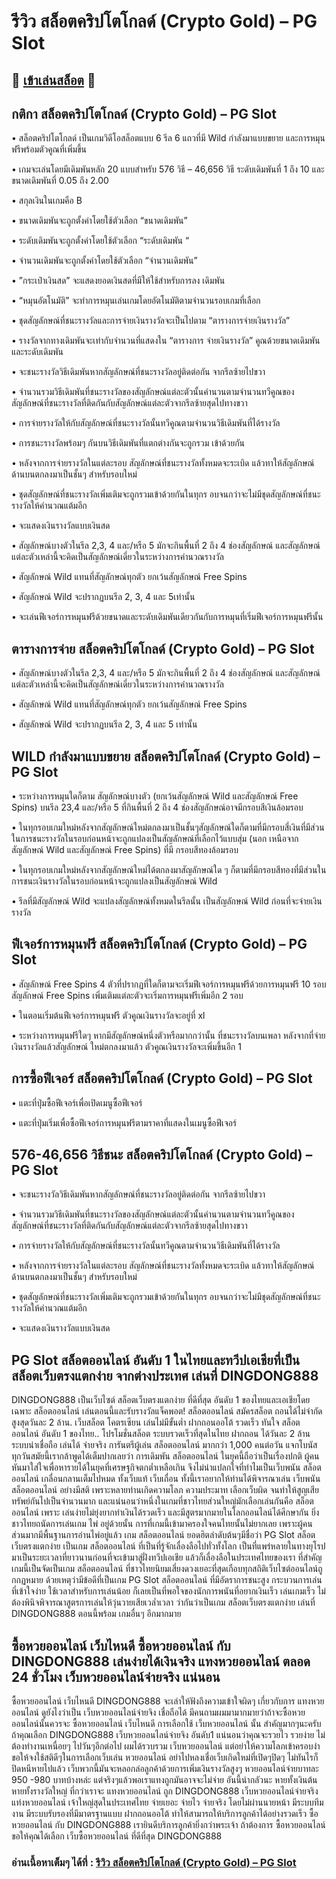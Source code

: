 # รีวิว สล็อตคริปโตโกลด์ (Crypto Gold) – PG Slot

## 🎰 [เข้าเล่นสล็อต](https://bit.ly/3ryTLaH) 🎰

## กติกา สล็อตคริปโตโกลด์ (Crypto Gold) – PG Slot

• สล็อตคริปโตโกลด์ เป็นเกมวิดีโอสล็อตแบบ 6 รีล 6 แถวที่มี Wild กําลังมาแบบขยาย และการหมุนฟรีพร้อมตัวคูณที่เพิ่มขึ้น

• เกมจะเล่นโดยมีเดิมพันหลัก 20 แบบสําหรับ 576 วิธี – 46,656 วิธี ระดับเดิมพันที่ 1 ถึง 10 และขนาดเดิมพันที่ 0.05 ถึง 2.00

• สกุลเงินในเกมคือ B

• ขนาดเดิมพันจะถูกตั้งค่าโดยใช้ตัวเลือก “ขนาดเดิมพัน”

• ระดับเดิมพันจะถูกตั้งค่าโดยใช้ตัวเลือก “ระดับเดิมพัน “

• จำนวนเดิมพันจะถูกตั้งค่าโดยใช้ตัวเลือก “จํานวนเดิมพัน”

• ”กระเป๋าเงินสด” จะแสดงยอดเงินสดที่มีให้ใช้สําหรับการลง เดิมพัน

• “หมุนอัตโนมัติ” จะทําการหมุนเล่นเกมโดยอัตโนมัติตามจํานวนรอบเกมที่เลือก

• ชุดสัญลักษณ์ที่ชนะรางวัลและการจ่ายเงินรางวัลจะเป็นไปตาม “ตารางการจ่ายเงินรางวัล”

• รางวัลจากทางเดิมพันจะเท่ากับจํานวนที่แสดงใน “ตารางการ จ่ายเงินรางวัล” คูณด้วยขนาดเดิมพันและระดับเดิมพัน

• จะชนะรางวัลวิธีเดิมพันหากสัญลักษณ์ที่ชนะรางวัลอยู่ติดต่อกัน จากรีลซ้ายไปขวา

• จํานวนรวมวิธีเดิมพันที่ชนะรางวัลของสัญลักษณ์แต่ละตัวนั้นคํานวนตามจํานวนทวีคูณของสัญลักษณ์ที่ชนะรางวัลที่ติดกันกับสัญลักษณ์แต่ละตัวจากรีลซ้ายสุดไปทางขวา

• การจ่ายรางวัลให้กับสัญลักษณ์ที่ชนะรางวัลนั้นทวีคูณตามจํานวนวิธีเดิมพันที่ได้รางวัล

• การชนะรางวัลพร้อมๆ กันบนวิธีเดิมพันที่แตกต่างกันจะถูกรวม เข้าด้วยกัน

• หลังจากการจ่ายรางวัลในแต่ละรอบ สัญลักษณ์ที่ชนะรางวัลทั้งหมดจะระเบิด แล้วทาให้สัญลักษณ์ด้านบนตกลงมาเป็นชั้นๆ สําหรับรอบใหม่

• ชุดสัญลักษณ์ที่ชนะรางวัลเพิ่มเติมจะถูกรวมเข้าด้วยกันในทุกร อบจนกว่าจะไม่มีชุดสัญลักษณ์ที่ชนะรางวัลให้คํานวณแต้มอีก

• จะแสดงเงินรางวัลแบบเงินสด

• สัญลักษณ์บางตัวในรีล 2,3, 4 และ/หรือ 5 มักจะกินพื้นที่ 2 ถึง 4 ช่องสัญลักษณ์ และสัญลักษณ์แต่ละตัวเหล่านี้จะคิดเป็นสัญลักษณ์เดี่ยวในระหว่างการคํานวณรางวัล

• สัญลักษณ์ Wild แทนที่สัญลักษณ์ทุกตัว ยกเว้นสัญลักษณ์ Free Spins

• สัญลักษณ์ Wild จะปรากฏบนรีล 2, 3, 4 และ 5เท่านั้น

• จะเล่นฟีเจอร์การหมุนฟรีด้วยขนาดและระดับเดิมพันเดียวกันกับการหมุนที่เริ่มฟีเจอร์การหมุนฟรีนั้น

## ตารางการจ่าย สล็อตคริปโตโกลด์ (Crypto Gold) – PG Slot

• สัญลักษณ์บางตัวในรีล 2,3, 4 และ/หรือ 5 มักจะกินพื้นที่ 2 ถึง 4 ช่องสัญลักษณ์ และสัญลักษณ์แต่ละตัวเหล่านี้จะคิดเป็นสัญลักษณ์เดี่ยวในระหว่างการคํานวณรางวัล

• สัญลักษณ์ Wild แทนที่สัญลักษณ์ทุกตัว ยกเว้นสัญลักษณ์ Free Spins

• สัญลักษณ์ Wild จะปรากฏบนรีล 2, 3, 4 และ 5 เท่านั้น

## WILD กำลังมาแบบขยาย สล็อตคริปโตโกลด์ (Crypto Gold) – PG Slot

• ระหว่างการหมุนใดก็ตาม สัญลักษณ์บางตัว (ยกเว้นสัญลักษณ์ Wild และสัญลักษณ์ Free Spins) บนรีล 23,4 และ/หรือ 5 ที่กินพื้นที่ 2 ถึง 4 ช่องสัญลักษณ์อาจมีกรอบสีเงินล้อมรอบ

• ในทุกรอบเกมใหม่หลังจากสัญลักษณ์ใหม่ตกลงมาเป็นชั้นๆสัญลักษณ์ใดก็ตามที่มีกรอบสี่เงินที่มีส่วนในการชนะรางวัลในรอบก่อนหน้าจะถูกแปลงเป็นสัญลักษณ์ที่เลือกไว้แบบสุ่ม (นอก เหนือจากสัญลักษณ์ Wild และสัญลักษณ์ Free Spins) ที่มี กรอบสีทองล้อมรอบ

• ในทุกรอบเกมใหม่หลังจากสัญลักษณ์ใหม่ได้ตกลงมาสัญลักษณ์ใด ๆ ก็ตามที่มีกรอบสีทองที่มีส่วนในการชนะเงินรางวัลในรอบก่อนหน้าจะถูกแปลงเป็นสัญลักษณ์ Wild

• รีลที่มีสัญลักษณ์ Wild จะแปลงสัญลักษณ์ทั้งหมดในรีลนั้น เป็นสัญลักษณ์ Wild ก่อนที่จะจ่ายเงินรางวัล

## ฟีเจอร์การหมุนฟรี สล็อตคริปโตโกลด์ (Crypto Gold) – PG Slot

• สัญลักษณ์ Free Spins 4 ตัวที่ปรากฏที่ใดก็ตามจะเริ่มฟีเจอร์การหมุนฟรีด้วยการหมุนฟรี 10 รอบ สัญลักษณ์ Free Spins เพิ่มเติมแต่ละตัวจะเริ่มการหมุนฟรีเพิ่มอีก 2 รอบ

• ในตอนเริ่มต้นฟีเจอร์การหมุนฟรี ตัวคูณเงินรางวัลจะอยู่ที่ xl

• ระหว่างการหมุนฟรีใดๆ หากมีสัญลักษณ์หนึ่งตัวหรือมากกว่านั้น ที่ชนะรางวัลบนเพลา หลังจากที่จ่ายเงินรางวัลแล้วสัญลักษณ์ ใหม่ตกลงมาแล้ว ตัวคูณเงินรางวัลจะเพิ่มขึ้นอีก 1

## การซื้อฟีเจอร์ สล็อตคริปโตโกลด์ (Crypto Gold) – PG Slot

• แตะที่ปุ่มซื้อฟีเจอร์เพื่อเปิดเมนูซื้อฟีเจอร์

• แตะที่ปุ่มเริ่มเพื่อซื้อฟีเจอร์การหมุนฟรีตามราคาที่แสดงในเมนูซื้อฟีเจอร์

## 576-46,656 วิธีชนะ สล็อตคริปโตโกลด์ (Crypto Gold) – PG Slot

• จะชนะรางวัลวิธีเดิมพันหากสัญลักษณ์ที่ชนะรางวัลอยู่ติดต่อกัน จากรีลซ้ายไปขวา

• จํานวนรวมวิธีเดิมพันที่ชนะรางวัลของสัญลักษณ์แต่ละตัวนั้นคํานวนตามจํานวนทวีคูณของสัญลักษณ์ที่ชนะรางวัลที่ติดกันกับสัญลักษณ์แต่ละตัวจากรีลซ้ายสุดไปทางขวา

• การจ่ายรางวัลให้กับสัญลักษณ์ที่ชนะรางวัลนั้นทวีคูณตามจํานวนวิธีเดิมพันที่ได้รางวัล

• หลังจากการจ่ายรางวัลในแต่ละรอบ สัญลักษณ์ที่ชนะรางวัลทั้งหมดจะระเบิด แล้วทาให้สัญลักษณ์ด้านบนตกลงมาเป็นชั้นๆ สําหรับรอบใหม่

• ชุดสัญลักษณ์ที่ชนะรางวัลเพิ่มเติมจะถูกรวมเข้าด้วยกันในทุกร อบจนกว่าจะไม่มีชุดสัญลักษณ์ที่ชนะรางวัลให้คํานวณแต้มอีก

• จะแสดงเงินรางวัลแบบเงินสด

## PG Slot สล็อตออนไลน์ อันดับ 1 ในไทยและทวีปเอเชียที่เป็น สล็อตเว็บตรงแตกง่าย จากต่างประเทศ เล่นที่ DINGDONG888
DINGDONG888 เป็นเว็บไซต์ สล็อตเว็บตรงแตกง่าย ที่ดีที่สุด อันดับ 1 ของไทยและเอเชียโดยเฉพาะ สล็อตออนไลน์ เล่นตอนนี้และรับรางวัลแจ็คพอต! สล็อตออนไลน์ สมัครสล็อต ถอนได้ไม่จำกัด สูงสุดวันละ 2 ล้าน. เว็บสล็อต โคตรเซียน เล่นไม่มีขั้นต่ำ ฝากถอนออโต้ รวดเร็ว ทันใจ สล็อตออนไลน์ อันดับ 1 ของไทย.. โปรโมชั่นสล็อต ระบบรวดเร็วที่สุดในไทย ฝากถอน ได้วันละ 2 ล้าน ระบบน่าเชื่อถือ เล่นได้ จ่ายจริง การันตรีผู้เล่น สล็อตออนไลน์ มากกว่า 1,000 คนต่อวัน แจกโบนัสทุกวันสมัยนี้เรากล้าพูดได้เต็มปากเลยว่า การเดิมพัน สล็อตออนไลน์ ในยุคนี้ถือว่าเป็นเรื่องปกติ ผู้คนหันมาใส่ใจเพื่อหารายได้ในยุคที่เศรษฐกิจตกต่ำเหลือเกิน จึงไม่น่าแปลกใจที่ทำไมเป็นเว็บพนัน สล็อตออนไลน์ เกลื่อนกลานเต็มไปหมด ทั้งเว็บแท้ เว็บเถื่อน ทั้งนี้เราอยากให้ท่านได้พิจารณาเล่น เว็บพนัน สล็อตออนไลน์ อย่างมีสติ เพราะหลายท่านเกิดความโลภ ความประมาท เลือกเว็บผิด จนทำให้สูญเสียทรัพย์กันไปเป็นจำนวนมาก และแน่นอนว่าหนึ่งในเกมที่ชาวไทยส่วนใหญ่มักเลือกเล่นกันคือ สล็อตออนไลน์ เพราะ เล่นง่ายไม่ยุ่งยากทำเงินได้รวดเร็ว และมีสูตรมากมายในโลกออนไลน์ได้ศึกษากัน ยิ่งชาวไทยถนัดการเล่นเกม ไพ่ อยู่ด้วยนั้น การที่เกมนี้เข้ามาครองใจคนไทยนั้นไม่ยากเลย เพราะผู้คนส่วนมากมีพื้นฐานการอ่านไพ่อยู่แล้ว
เกม สล็อตออนไลน์ ยอดฮิตลำดับต้นๆมีชื่อว่า PG Slot สล็อตเว็บตรงแตกง่าย เป็นเกม สล็อตออนไลน์ ที่เป็นที่รู้จักเลื่องลือไปทั่วทั้งโลก เป็นที่แพร่หลายในทางยุโรปมาเป็นระยะเวลาที่ยาวนานก่อนที่จะเข้ามาสู่ฝั่งทวีปเอเชีย แล้วก็เลื่องลือในประเทศไทยของเรา ที่สำคัญเกมนี้เป็นจัดเป็นเกม สล็อตออนไลน์ ที่ชาวไทยนิยมเสี่ยงดวงเยอะที่สุดเกือบทุกสถิติเว็บไซต์ออนไลน์ถูกกฏหมาย ด้วยเหตุว่ามีข้อดีที่เป็นเกม PG Slot สล็อตออนไลน์ ที่มีอัตราการชนะสูง กระบวนการเล่นที่เข้าใจง่าย ใช้เวลาสำหรับการเล่นน้อย ก็เลยเป็นที่พอใจของนักการพนันที่อยากเงินเร็ว เล่นเกมเร็ว ไม่ต้องพินิจพิจารณาสูตรการเล่นให้วุ่นวายเสียเวล่ำเวลา ว่ากันว่าเป็นเกม สล็อตเว็บตรงแตกง่าย เล่นที่ DINGDONG888 ตอนนี้พร้อม เกมอื่นๆ อีกมากมาย

## ซื้อหวยออนไลน์ เว็บไหนดี ซื้อหวยออนไลน์ กับ DINGDONG888 เล่นง่ายได้เงินจริง แทงหวยออนไลน์ ตลอด 24 ชั่วโมง เว็บหวยออนไลน์จ่ายจริง แน่นอน
ซื้อหวยออนไลน์ เว็บไหนดี DINGDONG888 จะเล่าให้ฟังถึงความเข้าใจผิดๆ เกี่ยวกับการ แทงหวยออนไลน์ ดูยังไงว่าเป็น เว็บหวยออนไลน์จ่ายจิง เชื่อถือได้ มีคนถามผมมามากมายว่าถ้าจะซื้อหวยออนไลน์นั้นควรจะ ซื้อหวยออนไลน์ เว็บไหนดี การเลือกใช้ เว็บหวยออนไลน์ นั้น สำคัญมากๆนะครับ ถ้าคุณเลือก DINGDONG888 เว็บหวยออนไลน์จ่ายจิง อันดับ1 แน่นอนว่าคุณจะรวยไว รวยง่าย ไม่ต้องทำงานเหนื่อยๆ ไปวันๆอีกต่อไป ผมได้รวบรวม เว็บหวยออนไลน์ แต่อย่าให้ความโลภเข้าครอบงำ ขอให้จงใช้สติดีๆในการเลือกเว็บเล่น หวยออนไลน์ อย่าไปหลงเชื่อเว็บเกิดใหม่ที่เปิดๆปิดๆ ไม่ทันไรก็ปิดหนีหายไปแล้ว เว็บพวกนี้มันจะหลอกล่อลูกค้าด้วยการเพิ่มเงินรางวัลสูงๆ หวยออนไลน์จ่ายบาทละ 950 -980 บาทบ้างหล่ะ แต่จริงๆแล้วพอเราแทงถูกมันอาจจะไม่จ่าย อันนี้น่ากลัวนะ หายทั้งเงินต้นหายทั้งรางวัลใหญ่ ที่กว่าเราจะ แทงหวยออนไลน์ ถูก DINGDONG888 เว็บหวยออนไลน์จ่ายจริง แท่งหวยออนไลน์ เจ้าใหญ่สุดในประเทศไทย จ่ายเยอะ จ่ายไว จ่ายจริง โดยไม่ผ่านนายหน้า มีระบบทีมงาน มีระบบรับรองที่มีมาตรฐานแบบ ฝากถอนออโต้ ทำให้สามารถให้บริการลูกค้าได้อย่างรวดเร็ว ซื้อหวยออนไลน์ กับ DINGDONG888 เรายินดีบริการลูกค้ายิ่งกว่าพระเจ้า ถ้าต้องการ ซื้อหวยออนไลน์ ขอให้คุณได้เลือก เว็บซื้อหวยออนไลน์ ที่ดีที่สุด DINGDONG888

### อ่านเนื้อหาเต็มๆ ได้ที่ : [รีวิว สล็อตคริปโตโกลด์ (Crypto Gold) – PG Slot](https://dingdong888.co/pg-slot/crypto-gold/)
